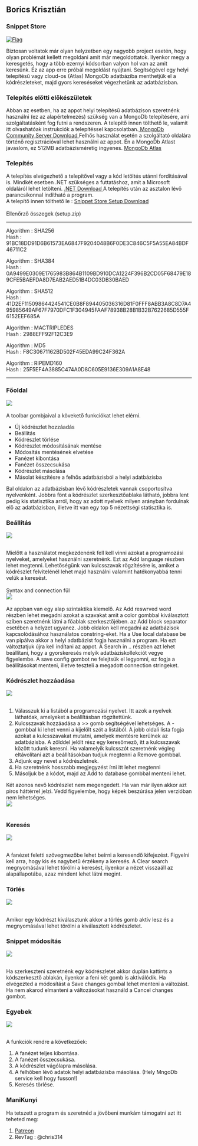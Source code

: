## Borics Krisztián
### Snippet Store

[![Flag](https://img.icons8.com/?size=100&id=xapj7ZzAUZKI&format=png&color=000000)](README-en.md)

Biztosan voltatok már olyan helyzetben egy nagyobb project esetén, hogy olyan problémát kellett megoldani
amit már megoldottatok. Ilyenkor megy a keresgetés, hogy a több ezernyi kódsorban valyon hol van az amit keresünk.
Ez az app erre próbál megoldást nyújtani. Segítségével egy helyi telepítésű vagy cloud-os (Atlas) MongoDb
adatbáziba menthetjük el a kódrészleteket, majd gyors kereséseket végezhetünk az adatbázisban.

### Telepítés előtti előkészületek
Abban az esetben, ha az appot helyi telepítésű adatbázison szeretnénk használni (ez az alapértelmezés) szükség van a MongoDb telepítésére, ami szolgáltatásként fog futni a rendszeren. A telepítő innen tölthető le, valamit itt olvashatóak instrukciók a telepítéssel kapcsolatban.[ MongoDb Community Server Download ](https://www.mongodb.com/try/download/community)
Felhős használat esetén a szolgáltató oldalára történő regisztrációval lehet használni az appot. Én a MongoDb Atlast javaslom, ez 512MB adatbázisméretig ingyenes. [ MongoDb Atlas ](https://www.mongodb.com/products/platform/atlas-database)

### Telepítés
A telepítés elvégezhető a telepítővel vagy a kód letöltés utánni fordításával is. Mindkét esetben .NET szükséges a futtatáshoz, amit a Microsoft oldaláról lehet letölteni. [ .NET Download ](https://dotnet.microsoft.com/en-us/download) A telepítés után az asztalon lévő parancsikonnal indítható a program. <br> A telepítő innen tölthető le : [ Snippet Store Setup Download ](./SnippetStoreSetup/setup.zip)<br>
<br>Ellenőrző összegek (setup.zip)<br><hr>

Algorithm : SHA256<br>
Hash      : 91BC18DD91D6B61573EA6847F9204048B6F0DE3C846C5F5A55EA84BDF46711C2

Algorithm : SHA384<br>
Hash      : 0A9499E0309E1765983B864B1109BD910DCA1224F396B2CD05F68479E189CFE5BAEFDA8D7EAB2AED51B4DC03DB30BAED

Algorithm : SHA512<br>
Hash      : 41D2EF11509864424541CE0B8F894405036316D81F0FFF8ABB3A8C8D7A495985649AF67F7970DFC1F304945FAAF78938B28B1B32B7622685D555F6152EEF685A

Algorithm : MACTRIPLEDES<br>
Hash      : 2988EFF92F12C3E9

Algorithm : MD5<br>
Hash      : F8C30671162BD502F45EDA99C24F362A

Algorithm : RIPEMD160<br>
Hash      : 25F5EF4A3885C474A0D8C605E9136E309A1A8E48

<hr>

### Főoldal

<img src=./pic/scr-main.jpg >
<br><br>
A toolbar gombjaival a kövekető funkciókat lehet elérni.

- Új kódrészlet hozzáadás
- Beállítás
- Kódrészlet törlése
- Kódrészlet módosításának mentése
- Módosítás mentésének elvetése
- Fanézet kibontása
- Fanézet összecsukása
- Kódrészlet másolása
- Másolat készítésre a felhős adatbázisból a helyi adatbázisba

Bal oldalon az adatbázisban lévő kódrészletek vannak csoportosítva nyelvenként. Jobbra fönt a kódrészlet szerkesztőablaka látható, jobbra lent pedig kis statisztika arról, hogy az adott nyelvek milyen arányban fordulnak elő az adatbázisban, illetve itt van egy top 5 nézettségi statisztika is.

### Beállítás
<img src=./pic/scr-setup-1.jpg ><br><br>

Mielőtt a használatot megkezdenénk fell kell vinni azokat a programozási nyelveket, amelyeket használni szeretnénk. Ezt az Add language részben lehet megtenni. Lehetőségünk van kulcsszavak rögzítésére is, amiket a kódrészlet felvitelénél lehet majd használni valamint hatékonyabbá tenni velük a keresést. <br><br>
Syntax and connection fül<br>
<img src=./pic/scr-setup-2.jpg ><br><br>
Az appban van egy alap szintaktika kiemelő. Az Add reswrved word részben lehet megadni azokat a szavakat amit a color gombbal kiválasztott szíben szeretnénk látni a főablak szerkesztőjében. az Add block separator esetében a helyzet ugyanez. Jobb oldalon kell megadni az adatbázisok kapcsolódásához használatos constring-eket. Ha a Use local database be van pipálva akkor a helyi adatbázist fogja használni a program. Ha ezt változtatjuk újra kell indítani az appot. A Search in .. részben azt lehet beállítani, hogy a gyorskeresés melyik adatbáziskollekciót vegye figyelembe. A save config gombot ne felejtsük el legyomni, ez fogja a beállításokat menteni, illetve teszteli a megadott connection stringeket. 


### Kódrészlet hozzáadása
<img src=./pic/scr-add-snip.jpg ><br><br>

1. Válasszuk ki a listából a programozási nyelvet. Itt azok a nyelvek láthatóak, amelyeket a beállításban rögzítettünk.
2. Kulcsszavak hozzáadása a >> gomb segítségével lehetséges. A - gombbal ki lehet venni a kijelölt szót a listából. A jobb oldali lista fogja azokat a kulcsszavakat mutatni, amelyek mentésre kerülnek az adatbázisba. A zölddel jelölt rész egy keresőmező, itt a kulcsszavak között tudunk keresni. Ha valamelyik kulcsszót szeretnénk végleg eltávolítani azt a beállításokban tudjuk megtenni a Remove gombbal.
4. Adjunk egy nevet a kódrészletnek. 
5. Ha szeretnénk hosszabb megjegyzést írni itt lehet megtenni
6. Másoljuk be a kódot, majd az Add to database gombbal menteni lehet.

Két azonos nevő kódrészlet nem megengedett. Ha van már ilyen akkor azt piros háttérrel jelzi. Vedd figyelembe, hogy képek beszúrása jelen verzióban nem lehetséges.<br>
<img src=./pic/scr-exist-snip.jpg ><br><br>


### Keresés
<img src=./pic/scr-find.jpg ><br><br>

A fanézet feletti szövegmezőbe lehet beírni a keresendő kifejezést. Figyelni kell arra, hogy kis és nagybetű érzékeny a keresés. A Clear search megnyomásával lehet törölni a keresést, ilyenkor a nézet visszaáll az alapállapotába, azaz mindent lehet látni megint.

### Törlés
<img src=./pic/scr-del-snip.jpg ><br><br>

Amikor egy kódrészt kiválasztunk akkor a törlés gomb aktív lesz és a megnyomásával lehet törölni a kiválasztott kódrészletet.

### Snippet módosítás
<img src=./pic/scr-mod-snip.jpg ><br><br>

Ha szerkeszteni szeretnénk egy kódrészletet akkor duplán kattints a kódszerkesztő ablakán, ilyenkor a feni két gomb is aktiválódik. Ha elvégezted a módosítást a Save changes gombal lehet menteni a változást. Ha nem akarod elmanteni a változásokat használd a Cancel changes gombot.

### Egyebek
<img src=./pic/scr-oth-btn.jpg ><br><br>

A funkciók rendre a következőek:

1.  A fanézet teljes kibontása.
2.  A fanézet összecsukása.
3.  A kódrészlet vágólapra másolása.
4.  A felhőben lévő adatok helyi adatbázisba másolása. (Hely MngoDb service kell hogy fusson!)
5.  Keresés törlése.

### ManiKunyi

Ha tetszett a program és szeretnéd a jövőbeni munkám támogatni azt itt teheted meg:

1.  [ Patreon ](https://www.patreon.com/c/user?u=67730415)
2.  RevTag : @chris314
